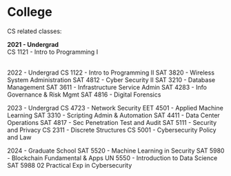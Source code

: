 # College

CS related classes:

<b>2021 - Undergrad</b>
<br>CS 1121 - Intro to Programming I

<br>2022 - Undergrad
CS 1122 - Intro to Programming II
SAT 3820 - Wireless System Administration
SAT 4812 - Cyber Security II
SAT 3210 - Database Management
SAT 3611 - Infrastructure Service Admin
SAT 4283 - Info Governance & Risk Mgmt
SAT 4816 - Digital Forensics

2023 - Undergrad
CS 4723 - Network Security
EET 4501 - Applied Machine Learning
SAT 3310 - Scripting Admin & Automation
SAT 4411 - Data Center Operations
SAT 4817 - Sec Penetration Test and Audit
SAT 5111 - Security and Privacy
CS 2311 - Discrete Structures
CS 5001 - Cybersecurity Policy and Law

2024 - Graduate School
SAT 5520 - Machine Learning in Security
SAT 5980 - Blockchain Fundamental & Apps
UN 5550 - Introduction to Data Science
SAT 5988 02 Practical Exp in Cybersecurity
